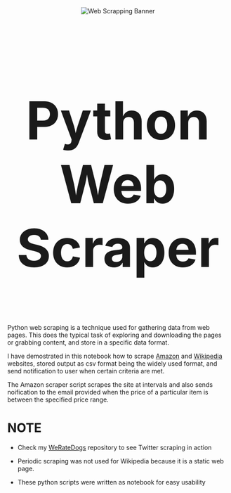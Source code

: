 <div style="text-align: center">
<img src="https://i1.wp.com/pyblog.in/wp-content/uploads/2018/12/webscrapping-banner.png?w=15000&ssl=1" alt='Web Scrapping Banner' />
</div>


<h2 align= 'center' style = 'font-size:120px'>Python Web Scraper</h2>


Python web scraping is a technique used for gathering data from web pages. This does the typical task of exploring and downloading the pages or grabbing content, and store in a specific data format.

I have demostrated in this notebook how to scrape [Amazon](Amazon_Scraper.ipynb) and [Wikipedia](Wikipedia_scraper.ipynb) websites, stored output as csv format being the widely used format, and send notification to user when certain criteria are met.

The Amazon scraper script scrapes the site at intervals and also sends noification to the email provided when the price of a particular item is between the specified price range.

# NOTE
- Check my [WeRateDogs](https://github.com/nurudeenabdulsalaam/WeRateDogs_twitter_analysis) repository to see Twitter scraping in action
- Periodic scraping was not used for Wikipedia because it is a static web page.

- These python scripts were written as notebook for easy usability 
